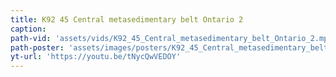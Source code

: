 ```yaml
---
title: K92 45 Central metasedimentary belt Ontario 2
caption:
path-vid: 'assets/vids/K92_45_Central_metasedimentary_belt_Ontario_2.mp4'
path-poster: 'assets/images/posters/K92_45_Central_metasedimentary_belt_Ontario_2.jpg'
yt-url: 'https://youtu.be/tNycQwVEDOY'
---
```

